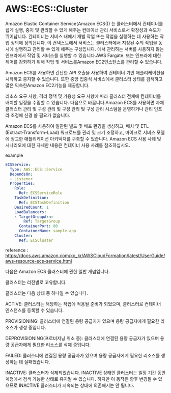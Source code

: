 # AWS::ECS::Cluster
Amazon Elastic Container Service(Amazon ECS()) 는 클러스터에서 컨테이너를 쉽게 실행, 중지 및 관리할 수 있게 해주는 컨테이너 관리 서비스로서 확장성과 속도가 뛰어납니다. 컨테이너는 서비스 내에서 개별 작업 또는 작업을 실행하는 데 사용하는 작업 정의에 정의됩니다. 이 컨텍스트에서 서비스는 클러스터에서 지정된 수의 작업을 동시에 실행하고 관리할 수 있게 해주는 구성입니다. 에서 관리하는 서버를 사용하지 않는 인프라에서 작업 및 서비스를 실행할 수 있습니다.AWS Fargate. 또는 인프라에 대한 제어를 강화하기 위해 작업 및 서비스를Amazon EC2인스턴스를 관리할 수 있습니다.

Amazon ECS를 사용하면 간단한 API 호출을 사용하여 컨테이너 기반 애플리케이션을 시작하고 중지할 수 있습니다. 또한 중앙 집중식 서비스에서 클러스터 상태를 검색하고 많은 익숙한Amazon EC2기능을 제공합니다.

리소스 요구 사항, 격리 정책 및 가용성 요구 사항에 따라 클러스터 전체에 컨테이너를 배치할 일정을 수립할 수 있습니다. 다음으로 바꿉니다.Amazon ECS를 사용하면 자체 클러스터 관리 및 구성 관리 및 구성 관리 및 구성 관리 시스템을 운영하거나 관리 인프라 조정에 신경 쓸 필요가 없습니다.

Amazon ECS를 사용하여 일관된 빌드 및 배포 환경을 생성하고, 배치 및 ETL (Extract-Transform-Load) 워크로드를 관리 및 크기 조정하고, 마이크로 서비스 모델에 정교한 애플리케이션 아키텍처를 구축할 수 있습니다. Amazon ECS 사용 사례 및 시나리오에 대한 자세한 내용은 컨테이너 사용 사례를 참조하십시오.

example
```yaml
ECSService:
  Type: AWS::ECS::Service
  DependsOn:
  - Listener
  Properties:
    Role:
      Ref: ECSServiceRole
    TaskDefinition:
      Ref: ECSTaskDefinition
    DesiredCount: 1
    LoadBalancers:
    - TargetGroupArn:
        Ref: TargetGroup
      ContainerPort: 80
      ContainerName: sample-app
    Cluster:
      Ref: ECSCluster
```

reference : https://docs.aws.amazon.com/ko_kr/AWSCloudFormation/latest/UserGuide/aws-resource-ecs-service.html

다음은 Amazon ECS 클러스터에 관한 일반 개념입니다.

클러스터는 리전별로 고유합니다.

클러스터는 다음 상태 중 하나일 수 있습니다.

ACTIVE: 
클러스터는 해당하는 작업에 적용될 준비가 되었으며, 클러스터로 컨테이너 인스턴스를 등록할 수 있습니다.

PROVISIONING: 
클러스터에 연결된 용량 공급자가 있으며 용량 공급자에게 필요한 리소스가 생성 중입니다.

DEPROVISIONING(프로비저닝 취소 중): 
클러스터에 연결된 용량 공급자가 있으며 용량 공급자에게 필요한 리소스를 삭제 중입니다.

FAILED: 
클러스터에 연결된 용량 공급자가 있으며 용량 공급자에게 필요한 리소스를 생성하는 데 실패했습니다.

INACTIVE: 
클러스터가 삭제되었습니다. INACTIVE 상태인 클러스터는 일정 기간 동안 계정에서 검색 가능한 상태로 유지될 수 있습니다. 하지만 이 동작은 향후 변경될 수 있으므로 INACTIVE 클러스터가 지속되는 상태에 의존해서는 안 됩니다.
